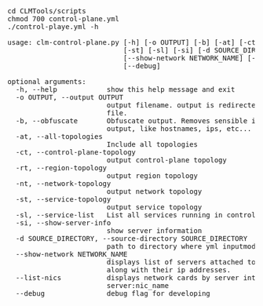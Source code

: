 <pre>
cd CLMTools/scripts
chmod 700 control-plane.yml
./control-playe.yml -h

usage: clm-control-plane.py [-h] [-o OUTPUT] [-b] [-at] [-ct] [-rt] [-nt]
                            [-st] [-sl] [-si] [-d SOURCE_DIRECTORY]
                            [--show-network NETWORK_NAME] [--list-nics]
                            [--debug]

optional arguments:
  -h, --help            show this help message and exit
  -o OUTPUT, --output OUTPUT
                        output filename. output is redirectedto the specified
                        file.
  -b, --obfuscate       Obfuscate output. Removes sensible informationfrom the
                        output, like hostnames, ips, etc...
  -at, --all-topologies
                        Include all topologies
  -ct, --control-plane-topology
                        output control-plane topology
  -rt, --region-topology
                        output region topology
  -nt, --network-topology
                        output network topology
  -st, --service-topology
                        output service topology
  -sl, --service-list   List all services running in control-plane
  -si, --show-server-info
                        show server information
  -d SOURCE_DIRECTORY, --source-directory SOURCE_DIRECTORY
                        path to directory where yml inputmodels are stored
  --show-network NETWORK_NAME
                        displays list of servers attached to the given network
                        along with their ip addresses.
  --list-nics           displays network cards by server inthe format:
                        server:nic_name
  --debug               debug flag for developing
</pre>
